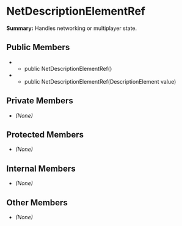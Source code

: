 # NetDescriptionElementRef

**Summary:** Handles networking or multiplayer state.

## Public Members
- - public NetDescriptionElementRef()
- - public NetDescriptionElementRef(DescriptionElement value)

## Private Members
- *(None)*

## Protected Members
- *(None)*

## Internal Members
- *(None)*

## Other Members
- *(None)*
